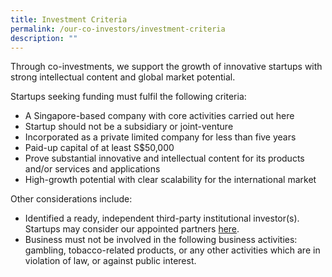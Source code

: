 ```yaml
---
title: Investment Criteria
permalink: /our-co-investors/investment-criteria
description: ""
---
```

Through co-investments, we support the growth of innovative startups with strong intellectual content and global market potential.

Startups seeking funding must fulfil the following criteria:

* A Singapore-based company with core activities carried out here
* Startup should not be a subsidiary or joint-venture
* Incorporated as a private limited company for less than five years
* Paid-up capital of at least S$50,000
* Prove substantial innovative and intellectual content for its products and/or services and applications
* High-growth potential with clear scalability for the international market

Other considerations include:
* Identified a ready, independent third-party institutional investor(s). Startups may consider our appointed partners [here](/our-co-investors/list-of-co-investors).
* Business must not be involved in the following business activities: gambling, tobacco-related products, or any other activities which are in violation of law, or against public interest.